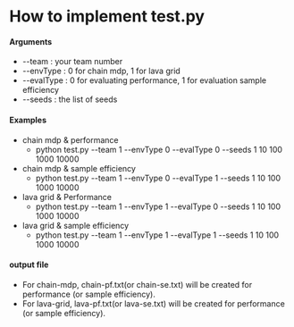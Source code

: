# How to implement test.py

#### Arguments
* --team : your team number
* --envType : 0 for chain mdp, 1 for lava grid
* --evalType : 0 for evaluating performance, 1 for evaluation sample efficiency
* --seeds : the list of seeds

#### Examples
* chain mdp & performance
    - python test.py --team 1 --envType 0 --evalType 0 --seeds 1 10 100 1000 10000   
* chain mdp & sample efficiency
    - python test.py --team 1 --envType 0 --evalType 1 --seeds 1 10 100 1000 10000
* lava grid & Performance
    - python test.py --team 1 --envType 1 --evalType 0 --seeds 1 10 100 1000 10000
* lava grid & sample efficiency
    - python test.py --team 1 --envType 1 --evalType 1 --seeds 1 10 100 1000 10000

#### output file
* For chain-mdp, chain-pf.txt(or chain-se.txt) will be created for performance (or sample efficiency).
* For lava-grid, lava-pf.txt(or lava-se.txt) will be created for performance (or sample efficiency).
